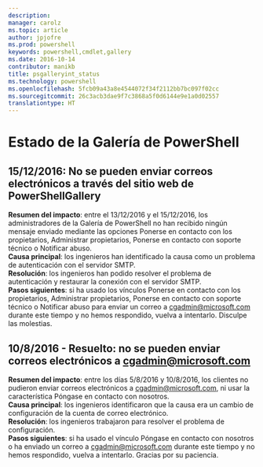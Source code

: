 ```yaml
---
description: 
manager: carolz
ms.topic: article
author: jpjofre
ms.prod: powershell
keywords: powershell,cmdlet,gallery
ms.date: 2016-10-14
contributor: manikb
title: psgalleryint_status
ms.technology: powershell
ms.openlocfilehash: 5fcb09a43a8e4544072f34f2112bb7bc097f02cc
ms.sourcegitcommit: 26c3acb3dae9f7c3868a5f0d6144e9e1a0d02557
translationtype: HT
---
```

<a name="powershell-gallery-status"></a>Estado de la Galería de PowerShell
=========================

## <a name="12152016---unable-to-send-emails-via-powershellgallery-website"></a>15/12/2016: No se pueden enviar correos electrónicos a través del sitio web de PowerShellGallery

__Resumen del impacto__: entre el 13/12/2016 y el 15/12/2016, los administradores de la Galería de PowerShell no han recibido ningún mensaje enviado mediante las opciones Ponerse en contacto con los propietarios, Administrar propietarios, Ponerse en contacto con soporte técnico o Notificar abuso.  
__Causa principal__: los ingenieros han identificado la causa como un problema de autenticación con el servidor SMTP.  
__Resolución__: los ingenieros han podido resolver el problema de autenticación y restaurar la conexión con el servidor SMTP.  
__Pasos siguientes__: si ha usado los vínculos Ponerse en contacto con los propietarios, Administrar propietarios, Ponerse en contacto con soporte técnico o Notificar abuso para enviar un correo a cgadmin@microsoft.com durante este tiempo y no hemos respondido, vuelva a intentarlo. Disculpe las molestias.   


## <a name="8102016---resolved-unable-to-send-emails-to-cgadminmicrosoftcom"></a>10/8/2016 - Resuelto: no se pueden enviar correos electrónicos a cgadmin@microsoft.com
__Resumen del impacto__: entre los días 5/8/2016 y 10/8/2016, los clientes no pudieron enviar correos electrónicos a cgadmin@microsoft.com, ni usar la característica Póngase en contacto con nosotros.  
__Causa principal__: los ingenieros identificaron que la causa era un cambio de configuración de la cuenta de correo electrónico.  
__Resolución__: los ingenieros trabajaron para resolver el problema de configuración.  
__Pasos siguientes__: si ha usado el vínculo Póngase en contacto con nosotros o ha enviado un correo a cgadmin@microsoft.com durante este tiempo y no hemos respondido, vuelva a intentarlo. Gracias por su paciencia.


